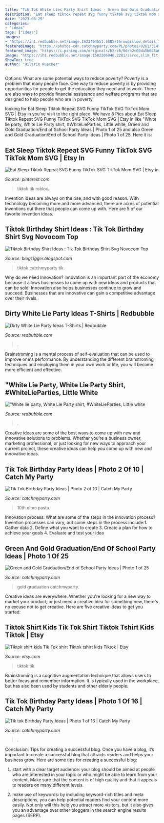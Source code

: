```yaml
---
title: "Tik Tok White Lies Party Shirt Ideas - Green And Gold Graduation/end Of School Party Ideas"
description: "Eat sleep tiktok repeat svg funny tiktok svg tiktok mom svg"
date: "2023-08-25"
categories:
- "ideas"
tags: ["ideas"]
images:
- "https://ih1.redbubble.net/image.1623464551.6885/throwpillow,detail,750x1000-bg,f8f8f8.jpg"
featuredImage: "https://photos-cdn.catchmyparty.com/PL/photos/0261/3147/img-20201217-wa0010.jpg"
featured_image: "https://i.pinimg.com/originals/b2/c6/0d/b2c60da5b645a6cd10c966652baa8394.jpg"
image: "https://ih1.redbubble.net/image.1582206046.2281/ssrco,slim_fit_t_shirt,womens,fafafa:ca443f4786,front,square_product,600x600.jpg"
ShowToc: true
author: "Hilario Ruecker"
---
```



Options: What are some potential ways to reduce poverty?
Poverty is a problem that many people face. One way to reduce poverty is by providing opportunities for people to get the education they need and to work. There are also ways to provide financial assistance and welfare programs that are designed to help people who are in poverty.

	

		
looking for Eat Sleep Tiktok Repeat SVG Funny TikTok SVG TikTok Mom SVG | Etsy in you've visit to the right place. We have 8 Pics about Eat Sleep Tiktok Repeat SVG Funny TikTok SVG TikTok Mom SVG | Etsy in like &quot;White lie party, White Lie Party shirt, #WhiteLieParties, Little white, Green and Gold Graduation/End of School Party Ideas | Photo 1 of 25 and also Green and Gold Graduation/End of School Party Ideas | Photo 1 of 25. Here it is:
		
    
## Eat Sleep Tiktok Repeat SVG Funny TikTok SVG TikTok Mom SVG | Etsy In

<img loading=lazy src="https://i.pinimg.com/originals/b2/c6/0d/b2c60da5b645a6cd10c966652baa8394.jpg" onerror="this.onerror=null;this.src='https://tse4.mm.bing.net/th?id=OIP.4afPxfj41ogL0Yl-IxjxkgHaF7&amp;pid=15.1';" alt="Eat Sleep Tiktok Repeat SVG Funny TikTok SVG TikTok Mom SVG | Etsy in">

_Source: pinterest.com_

>tiktok tik roblox. 

	

Invention ideas are always on the rise, and with good reason. With technology becoming more and more advanced, there are acres of potential inventions out there that people can come up with. Here are 5 of our favorite invention ideas.

    
## Tiktok Birthday Shirt Ideas : Tik Tok Birthday Shirt Svg Novocom Top

<img loading=lazy src="https://photos-cdn.catchmyparty.com/BL/2020/03/tshirt.jpg" onerror="this.onerror=null;this.src='https://tse2.mm.bing.net/th?id=OIP.c9mkxSpxFxszxE3WPTKfOQHaLH&amp;pid=15.1';" alt="Tiktok Birthday Shirt Ideas : Tik Tok Birthday Shirt Svg Novocom Top">

_Source: blog11gger.blogspot.com_

>tiktok catchmyparty tik. 

	

Why do we need Innovation?
Innovation is an important part of the economy because it allows businesses to come up with new ideas and products that can be sold. Innovation also helps businesses continue to grow and succeed. Businesses that are innovative can gain a competitive advantage over their rivals.

    
## Dirty White Lie Party Ideas T-Shirts | Redbubble

<img loading=lazy src="https://ih1.redbubble.net/image.1582206046.2281/ssrco,slim_fit_t_shirt,womens,fafafa:ca443f4786,front,square_product,600x600.jpg" onerror="this.onerror=null;this.src='https://tse4.mm.bing.net/th?id=OIP.IDbdQxJQTSYrokOkLvCDyQHaHa&amp;pid=15.1';" alt="Dirty White Lie Party Ideas T-Shirts | Redbubble">

_Source: redbubble.com_

>. 

	

Brainstroming is a mental process of self-evaluation that can be used to improve one's performance. By understanding the different brainstroming techniques and employing them in your own work or life, you will become more efficient and effective.

    
## &quot;White Lie Party, White Lie Party Shirt, #WhiteLieParties, Little White

<img loading=lazy src="https://ih1.redbubble.net/image.1623464551.6885/throwpillow,detail,750x1000-bg,f8f8f8.jpg" onerror="this.onerror=null;this.src='https://tse1.mm.bing.net/th?id=OIP.YC9C_frhKohX-8zDMtaRQAHaJ4&amp;pid=15.1';" alt="&quot;White lie party, White Lie Party shirt, #WhiteLieParties, Little white">

_Source: redbubble.com_

>. 

	

Creative ideas are some of the best ways to come up with new and innovative solutions to problems. Whether you're a business owner, marketing professional, or just looking for new ways to approach your current project, these creative ideas can help you come up with new and innovative ideas.

    
## Tik Tok Birthday Party Ideas | Photo 2 Of 10 | Catch My Party

<img loading=lazy src="https://photos-cdn.catchmyparty.com/PL/photos/0256/3870/023e2b64-b9b2-4e47-b124-8a7ed7c2daf0.jpeg" onerror="this.onerror=null;this.src='https://tse2.mm.bing.net/th?id=OIP.kdnotXHyPM_5ELQKsvgodwHaJ4&amp;pid=15.1';" alt="Tik Tok Birthday Party Ideas | Photo 2 of 10 | Catch My Party">

_Source: catchmyparty.com_

>10th elmo pasta. 

	

Innovation process: What are some of the steps in the innovation process?
Invention processes can vary, but some steps in the process include:1. Gather data 2. Define what you want to create 3. Create a plan for how to achieve your goals 4. Evaluate and test your idea 
    
## Green And Gold Graduation/End Of School Party Ideas | Photo 1 Of 25

<img loading=lazy src="https://photos-cdn.catchmyparty.com/PL/photos/0206/7667/img_5625_mark.png" onerror="this.onerror=null;this.src='https://tse3.mm.bing.net/th?id=OIP.fAKCma3y7rjnq5HXhPglJgHaJx&amp;pid=15.1';" alt="Green and Gold Graduation/End of School Party Ideas | Photo 1 of 25">

_Source: catchmyparty.com_

>gold graduation catchmyparty. 

	

Creative ideas are everywhere. Whether you're looking for a new way to market your product, or just need a creative idea for something new, there's no excuse not to get creative. Here are five creative ideas to get you started: 

    
## Tiktok Shirt Kids Tik Tok Shirt Tiktok Tshirt Kids Tiktok | Etsy

<img loading=lazy src="https://i.etsystatic.com/23373586/r/il/de994e/2646960574/il_794xN.2646960574_721c.jpg" onerror="this.onerror=null;this.src='https://tse2.mm.bing.net/th?id=OIP.eZhFi50Vv-LURBhaD8-rQgHaLH&amp;pid=15.1';" alt="Tiktok shirt kids Tik Tok shirt Tiktok tshirt kids Tiktok | Etsy">

_Source: etsy.com_

>tiktok tik. 

	

Brainstroming is a cognitive augmentation technique that allows users to better focus and remember information. It is typically used in the workplace, but has also been used by students and other elderly people.

    
## Tik Tok Birthday Party Ideas | Photo 1 Of 16 | Catch My Party

<img loading=lazy src="https://photos-cdn.catchmyparty.com/PL/photos/0261/3147/img-20201217-wa0010.jpg" onerror="this.onerror=null;this.src='https://tse4.mm.bing.net/th?id=OIP.qugojWMury3hXjwH40IFCQHaFj&amp;pid=15.1';" alt="Tik tok Birthday Party Ideas | Photo 1 of 16 | Catch My Party">

_Source: catchmyparty.com_

>. 

	

Conclusion: Tips for creating a successful blog.
Once you have a blog, it’s important to create a successful blog that attracts readers and helps your business grow. Here are some tips for creating a successful blog:
1. start with a clear target audience: your blog should be aimed at people who are interested in your topic or who might be able to learn from your content. Make sure that the content is of high quality and that it appeals to readers on many different levels.

2. make use of keywords: by including keyword-rich titles and meta descriptions, you can help potential readers find your content more easily. Not only will this help you attract more visitors, but it also gives you an advantage over other bloggers in the search engine results pages (SERP).



